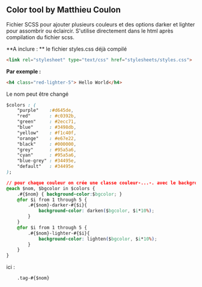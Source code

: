 ## Color tool by Matthieu Coulon

Fichier SCSS pour ajouter plusieurs couleurs et des options darker et lighter
pour assombrir ou éclaircir. S'utilise directement dans le html après compilation
du fichier scss.

**A inclure : **
le fichier styles.css déjà compilé
```html
<link rel="stylesheet" type="text/css" href="stylesheets/styles.css">
```

**Par exemple :**

```html
<h4 class="red-lighter-5"> Hello World</h4>
```

Le nom peut être changé
``` css
$colors : (
    "purple"    :#d645de,
    "red"       : #c0392b,
    "green"     : #2ecc71,
    "blue"      : #3498db,
    "yellow"    : #f1c40f,
    "orange"    : #e67e22,
    "black"     : #000000,
    "grey"      : #95a5a6,
    "cyan"      : #95a5a6,
    "blue-grey" : #34495e,
    "default"   : #34495e
);

// pour chaque couleur on crée une classe couleur-...-. avec le background qui va.
@each $nom, $bgcolor in $colors {
    .#{$nom} { background-color:$bgcolor; }
    @for $i from 1 through 5 {
        .#{$nom}-darker-#{$i}{
            background-color: darken($bgcolor, $i*10%);
        }
    }
    @for $i from 1 through 5 {
        .#{$nom}-lighter-#{$i}{
            background-color: lighten($bgcolor, $i*10%);
        }
    }
}
```

ici :

        .tag-#{$nom}
